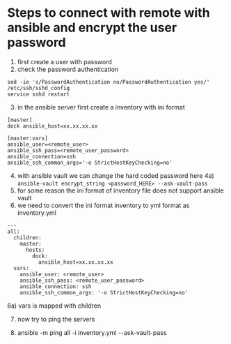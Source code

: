 # Steps to connect with remote with ansible and encrypt the user password
1) first create a user with password 
2) check the password authentication
```
sed -ie 's/PasswordAuthentication no/PasswordAuthentication yes/' /etc/ssh/sshd_config
service sshd restart
```
3) in the ansible server first create a inventory with ini format
```
[master]
dock ansible_host=xx.xx.xx.xx

[master:vars]
ansible_user=<remote_user>
ansible_ssh_pass=<remote_user_password>
ansible_connection=ssh 
ansible_ssh_common_args='-o StrictHostKeyChecking=no'
```
4) with ansible vault we can change the hard coded password here
4a) ```ansible-vault encrypt_string <password_HERE> --ask-vault-pass```
5) for some reason the ini format of inventory file does not support ansible vault
6) we need to convert the ini format inventory to yml format as inventory.yml
```
---
all:
  children:
    master:
      hosts:
        dock:
          ansible_host=xx.xx.xx.xx
  vars:
    ansible_user: <remote_user>
    ansible_ssh_pass: <remote_user_password>
    ansible_connection: ssh 
    ansible_ssh_common_args: '-o StrictHostKeyChecking=no'
```
6a) vars is mapped with children

7) now try to ping the servers

8) ansible -m ping all -i inventory.yml --ask-vault-pass
